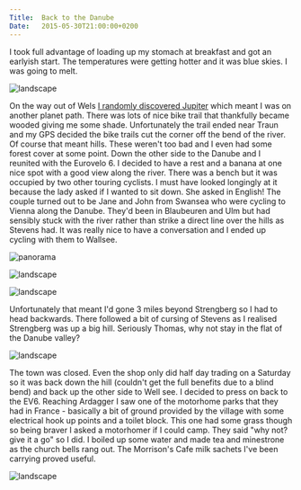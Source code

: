 ```yaml
---
Title:	Back to the Danube
Date:	2015-05-30T21:00:00+0200
---
```


I took full advantage of loading up my stomach at breakfast and got an earlyish start. The temperatures were getting hotter and it was blue skies. I was going to melt.

![landscape](https://farm1.staticflickr.com/267/18547719328_60440aa595_z_d.jpg "Field of purple")

On the way out of Wels [I randomly discovered Jupiter](https://twitter.com/RTWbike/status/604553102621044736) which meant I was on another planet path. There was lots of nice bike trail that thankfully became wooded giving me some shade. Unfortunately the trail ended near Traun and my GPS decided the bike trails cut the corner off the bend of the river. Of course that meant hills. These weren't too bad and I even had some forest cover at some point. Down the other side to the Danube and I reunited with the Eurovelo 6. I decided to have a rest and a banana at one nice spot with a good view along the river. There was a bench but it was occupied by two other touring cyclists. I must have looked longingly at it because the lady asked if I wanted to sit down. She asked in English! The couple turned out to be Jane and John from Swansea who were cycling to Vienna along the Danube. They'd been in Blaubeuren and Ulm but had sensibly stuck with the river rather than strike a direct line over the hills as Stevens had. It was really nice to have a conversation and I ended up cycling with them to Wallsee. 

![panorama](https://farm4.staticflickr.com/3764/18967175084_1b7a48865b_k_d.jpg "Stopping for a banana at the Danube")

![landscape](https://farm1.staticflickr.com/293/19266348639_c93884acf1_z_d.jpg "Jane and John from Swansea")

![landscape](https://farm1.staticflickr.com/310/19426429896_fe1e829dbe_z_d.jpg "Me with Jane")

Unfortunately that meant I'd gone 3 miles beyond Strengberg so I had to head backwards. There followed a bit of cursing of Stevens as I realised Strengberg was up a big hill. Seriously Thomas, why not stay in the flat of the Danube valley?

![landscape](https://farm1.staticflickr.com/323/19426435866_aed7632ba5_z_d.jpg "Strengberg")

The town was closed. Even the shop only did half day trading on a Saturday so it was back down the hill (couldn't get the full benefits due to a blind bend) and back up the other side to Well see. I decided to press on back to the EV6. Reaching Ardagger I saw one of the motorhome parks that they had in France - basically a bit of ground provided by the village with some electrical hook up points and a toilet block. This one had some grass though so being braver I asked a motorhomer if I could camp. They said "why not? give it a go" so I did. I boiled up some water and made tea and minestrone as the church bells rang out. The Morrison's Cafe milk sachets I've been carrying proved useful.

![landscape](https://farm1.staticflickr.com/394/19264950750_81c34d35fa_z_d.jpg "Hills")